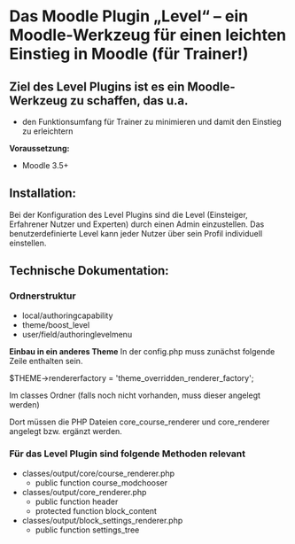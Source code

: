 # Das Moodle Plugin „Level“ – ein Moodle-Werkzeug für einen leichten Einstieg in Moodle (für Trainer!)

## Ziel des Level Plugins ist es ein Moodle-Werkzeug zu schaffen, das u.a.
* den Funktionsumfang für Trainer zu minimieren und damit den Einstieg zu erleichtern

**Voraussetzung:**
* Moodle 3.5+                             

## Installation:

Bei der Konfiguration des Level Plugins sind die Level (Einsteiger, Erfahrener Nutzer und Experten) durch einen Admin einzustellen.
Das benutzerdefinierte Level kann jeder Nutzer über sein Profil individuell einstellen.

## Technische Dokumentation:
### Ordnerstruktur
* local/authoringcapability
* theme/boost_level
* user/field/authoringlevelmenu

**Einbau in ein anderes Theme**
In der config.php muss zunächst folgende Zeile enthalten sein.

$THEME->rendererfactory = 'theme_overridden_renderer_factory';

Im classes Ordner (falls noch nicht vorhanden, muss dieser angelegt werden)

Dort müssen die PHP Dateien core_course_renderer und core_renderer angelegt bzw. ergänzt werden.

### Für das Level Plugin sind folgende Methoden relevant

* classes/output/core/course_renderer.php
  * public function course_modchooser
* classes/output/core_renderer.php
  * public function header
  * protected function block_content
* classes/output/block_settings_renderer.php
  * public function settings_tree
